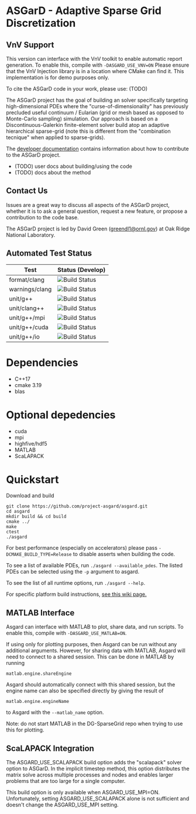 # ASGarD - Adaptive Sparse Grid Discretization


## VnV Support

This version can interface with the VnV toolkit to enable automatic report generation. To enable this, compile with `-DASGARD_USE_VNV=ON`
Please ensure that the VnV Injection library is in a location where CMake can find it. This implementation is for demo purposes only. 

To cite the ASGarD code in your work, please use: (TODO)

The ASGarD project has the goal of building an solver specifically targeting
high-dimensional PDEs where the "curse-of-dimensionality" has previously
precluded useful continuum / Eularian (grid or mesh based as opposed to
Monte-Carlo sampling) simulation. Our approach is based on a
Discontinuous-Galerkin finite-element solver build atop an adaptive hierarchical
sparse-grid (note this is different from the "combination tecnique" when applied
to sparse-grids).

The [developer documentation](https://github.com/project-asgard/ASGarD/wiki/developing)
contains information about how to contribute to the ASGarD project.

- (TODO) user docs about building/using the code
- (TODO) docs about the method

## Contact Us

Issues are a great way to discuss all aspects of the ASGarD project, whether it
is to ask a general question, request a new feature, or propose a contribution
to the code base.

The ASGarD project is led by David Green (greendl1@ornl.gov) at Oak Ridge
National Laboratory.

## Automated Test Status

| Test  | Status (Develop) |
| ----- | ---------------- |
| format/clang   | ![Build Status](https://codebuild.us-east-2.amazonaws.com/badges?uuid=eyJlbmNyeXB0ZWREYXRhIjoiK0RaTVI5UGNoY2k2d09KVXZOL2F5VXExQ0kxUkJVWWdLY1hKRHN0TUV1SXZHMXdUUGFYbmljUXFHd3YwRjR2REVFb01iMENhUmhRSFg3YUFTK21SQlowPSIsIml2UGFyYW1ldGVyU3BlYyI6ImJwQVg1RlEvT0ZyUzNUeFYiLCJtYXRlcmlhbFNldFNlcmlhbCI6MX0%3D&branch=develop) |
| warnings/clang   | ![Build Status](https://codebuild.us-east-2.amazonaws.com/badges?uuid=eyJlbmNyeXB0ZWREYXRhIjoiR1Jjc3ZhUjZuTEtjUUlVMUVQTkZJcjEyVEFGQnJvTmJtT2dhbUpsNldyZjJwc3Y4bGZDeU92dUZGY2kxK0RFREwzS2NCMkUrVHZobGVOQU1IYmlYWTBzPSIsIml2UGFyYW1ldGVyU3BlYyI6IlpENzRoemxXRkNXSkdoek0iLCJtYXRlcmlhbFNldFNlcmlhbCI6MX0%3D&branch=develop) |
| unit/g++       | ![Build Status](https://codebuild.us-east-2.amazonaws.com/badges?uuid=eyJlbmNyeXB0ZWREYXRhIjoiRUg1VlpxTm4yTWh1QndocTUxNGx6UXp1R3VGZ3d4dkN2eEtMRlVEMzVJWDBXTFFEamlnRVJlMUFJcG41dmFndm9sNi9uKzlGSVRBNnRWU1laWGlieG1NPSIsIml2UGFyYW1ldGVyU3BlYyI6IjRXdE8xTXBxT3hSREd6VW4iLCJtYXRlcmlhbFNldFNlcmlhbCI6MX0%3D&branch=develop) |
| unit/clang++   | ![Build Status](https://codebuild.us-east-2.amazonaws.com/badges?uuid=eyJlbmNyeXB0ZWREYXRhIjoiTmRsQVFTa0YwUkplOFZmaWIzV1lkK0hBei8rUDhGMTFaZ2dOZnpwT2FTU3l6VzF4L2NvM0NZSWJlUHZmZnpZVURzSDVTejR3SWFqNlRZMmlIY25EMWNBPSIsIml2UGFyYW1ldGVyU3BlYyI6IjBjd1pWaG5DWWFWK0YraVkiLCJtYXRlcmlhbFNldFNlcmlhbCI6MX0%3D&branch=develop) |
| unit/g++/mpi   | ![Build Status](https://codebuild.us-east-2.amazonaws.com/badges?uuid=eyJlbmNyeXB0ZWREYXRhIjoiRDFrWWlURW5EZEU1TC8rSmlIRXkzdkxMbTUxZFRPUG9FYUlFbTBGRFJZVmlWdi9yMUlUZkloSXVGTWtNaFEwMDRJU3JhTGVQYnZsMlFLVkJRNFdVNFZVPSIsIml2UGFyYW1ldGVyU3BlYyI6InlucmhYb1plajlSWkd1YlEiLCJtYXRlcmlhbFNldFNlcmlhbCI6MX0%3D&branch=develop) |
| unit/g++/cuda  | ![Build Status](https://codebuild.us-east-2.amazonaws.com/badges?uuid=eyJlbmNyeXB0ZWREYXRhIjoiblkzVDBCNm95TkdzMTlRUzRGbU9SVm5SMlNTVjR2amQySG1jQ0cwNnZjQlBnbklvOGhBRzhaOUpLK3pHNjZYKzhsU1M2amR6OUkyQ2lCTWZuWGY5UTlnPSIsIml2UGFyYW1ldGVyU3BlYyI6Ijd2QSsxWmJRem9UTXgwQXIiLCJtYXRlcmlhbFNldFNlcmlhbCI6MX0%3D&branch=develop) |
| unit/g++/io    | ![Build Status](https://codebuild.us-east-2.amazonaws.com/badges?uuid=eyJlbmNyeXB0ZWREYXRhIjoiMDVGaGxuelZDVlF3SHY5ckJsOXJ3ejBIOGVpQ21Kd29aRmF6VENHeFdEMnhUbFlpeXdXc216YXU0NnFQV08zdHoxTDhCTG14bWVmU1BsSm1zZzlSZkJjPSIsIml2UGFyYW1ldGVyU3BlYyI6Ii82OEtsNnlkQTZ1TGdRVWwiLCJtYXRlcmlhbFNldFNlcmlhbCI6MX0%3D&branch=develop) |

# Dependencies

*  C++17
*  cmake 3.19
*  blas

# Optional depedencies

* cuda
* mpi
* highfive/hdf5
* MATLAB
* ScaLAPACK

# Quickstart

Download and build
```
git clone https://github.com/project-asgard/asgard.git
cd asgard
mkdir build && cd build
cmake ../
make
ctest
./asgard
```

For best performance (especially on accelerators) please pass `-DCMAKE_BUILD_TYPE=Release` to disable asserts when building the code.

To see a list of available PDEs, run `./asgard --available_pdes`. The listed PDEs can be selected using the `-p` argument to asgard.

To see the list of all runtime options, run `./asgard --help`.

For specific platform build instructions, [see this wiki page.](https://github.com/project-asgard/asgard/wiki/platforms)


## MATLAB Interface 

Asgard can interface with MATLAB to plot, share data, and run scripts. To enable this, compile with `-DASGARD_USE_MATLAB=ON`. 

If using only for plotting purposes, then Asgard can be run without any additional arguments. However, for 
sharing data with MATLAB, Asgard will need to connect to a shared session. This can be done in MATLAB by 
running
 ```
 matlab.engine.shareEngine
 ```

Asgard should automatically connect with this shared session, but the engine name can also be specified
directly by giving the result of
```
matlab.engine.engineName
```
to Asgard with the `--matlab_name` option.

Note: do not start MATLAB in the DG-SparseGrid repo when trying to use this for plotting.

## ScaLAPACK Integration

The ASGARD\_USE\_SCALAPACK build option adds the "scalapack" solver option to ASGarD. In the implicit timestep method, this option
distributes the matrix solve across multiple processes and nodes and enables larger problems that are too large for a single computer.

This build option is only available when ASGARD\_USE\_MPI=ON. Unfortunately, setting ASGARD\_USE\_SCALAPACK alone is not sufficient
and doesn't change the ASGARD\_USE\_MPI setting.
